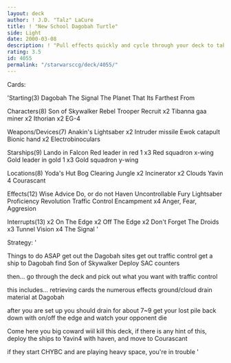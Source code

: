 ```yaml
---
layout: deck
author: ! J.D. "Talz" LaCure
title: ! "New School Dagobah Turtle"
side: Light
date: 2000-03-08
description: ! "Pull effects quickly and cycle through your deck to take only what you want.  Set up huge drains on Dagobah and retrieve with on/off the edge.  Deploy the systems when CHYBC hits the table."
rating: 3.5
id: 4055
permalink: "/starwarsccg/deck/4055/"
---
```

Cards: 

'Starting(3)
Dagobah
The Signal
The Planet That Its Farthest From

Characters(8)
Son of Skywalker
Rebel Trooper Recruit
x2 Tibanna gaa miner
x2 Ithorian
x2 EG-4

Weapons/Devices(7)
Anakin's Lightsaber
x2 Intruder missile
Ewok catapult
Bionic hand
x2 Electrobinoculars

Starships(9)
Lando in Falcon
Red leader in red 1
x3 Red squadron x-wing
Gold leader in gold 1
x3 Gold squadron y-wing

Locations(8)
Yoda's Hut
Bog Clearing
Jungle
x2 Incinerator
x2 Clouds
Yavin 4
Courascant

Effects(12)
Wise Advice
Do, or do not
Haven
Uncontrollable Fury
Lightsaber Proficiency
Revolution
Traffic Control
Encampment
x4 Anger, Fear, Aggresion

Interrupts(13)
x2 On The Edge
x2 Off The Edge
x2 Don't Forget The Droids
x3 Tunnel Vision
x4 The Signal '

Strategy: '

Things to do ASAP
get out the Dagobah sites
get out traffic control
get a ship to Dagobah
find Son of Skywalker
Deploy SAC counters

then...
go through the deck and pick out what you want with traffic control

this includes...
retrieving cards
the numerous effects
ground/cloud drain material at Dagobah

after you are set up you should drain for about 7~9
get your lost pile back down with on/off the edge and watch your opponent die

Come here you big coward wiil kill this deck, if there is any hint of this, deploy the ships
to Yavin4 with haven, and move to Courascant

if they start CHYBC and are playing heavy space, you're in trouble '
